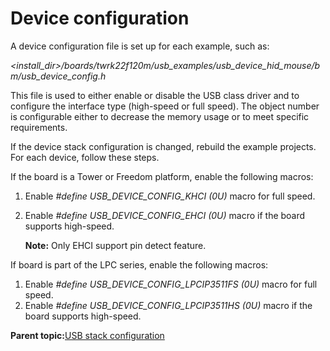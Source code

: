 # Device configuration

A device configuration file is set up for each example, such as:

*<install\_dir\>/boards/twrk22f120m/usb\_examples/usb\_device\_hid\_mouse/bm/usb\_device\_config.h*

This file is used to either enable or disable the USB class driver and to configure the interface type \(high-speed or full speed\). The object number is configurable either to decrease the memory usage or to meet specific requirements.

If the device stack configuration is changed, rebuild the example projects. For each device, follow these steps.

If the board is a Tower or Freedom platform, enable the following macros:

1.  Enable *\#define USB\_DEVICE\_CONFIG\_KHCI \(0U\)* macro for full speed.
2.  Enable *\#define USB\_DEVICE\_CONFIG\_EHCI \(0U\)* macro if the board supports high-speed.

    **Note:** Only EHCI support pin detect feature.


If board is part of the LPC series, enable the following macros:

1.  Enable *\#define USB\_DEVICE\_CONFIG\_LPCIP3511FS \(0U\)* macro for full speed.
2.  Enable *\#define USB\_DEVICE\_CONFIG\_LPCIP3511HS \(0U\)* macro if the board supports high-speed.

**Parent topic:**[USB stack configuration](../topics/usb_stack_configuration.md)

